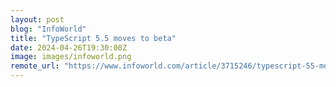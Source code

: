 ```yaml
---
layout: post
blog: "InfoWorld"
title: "TypeScript 5.5 moves to beta"
date: 2024-04-26T19:30:00Z
image: images/infoworld.png
remote_url: "https://www.infoworld.com/article/3715246/typescript-55-moves-to-beta.html#tk.rss_applicationdevelopment"
---
```

